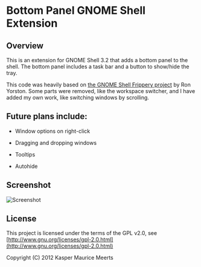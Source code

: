 Bottom Panel GNOME Shell Extension
===

Overview
---

This is an extension for GNOME Shell 3.2 that adds a bottom panel to the shell.
The bottom panel includes a task bar and a button to show/hide the tray.

This code was heavily based on [the GNOME Shell Frippery project](http://intgat.tigress.co.uk/rmy/extensions/index.html) by Ron Yorston. Some parts were removed, like the workspace switcher, and I have added my own work, like switching windows by scrolling.

Future plans include:
---

+ Window options on right-click

+ Dragging and dropping windows

+ Tooltips

+ Autohide

Screenshot
---
![Screenshot](https://github.com/kmmeerts/BottomPanel/raw/master/screenshot.png)

License
---

This project is licensed under the terms of the GPL v2.0,
see [http://www.gnu.org/licenses/gpl-2.0.html](http://www.gnu.org/licenses/gpl-2.0.html)

Copyright (C) 2012 Kasper Maurice Meerts
